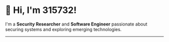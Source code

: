 # 👋 Hi, I'm 315732!

I'm a **Security Researcher** and **Software Engineer** passionate about securing systems and exploring emerging technologies.

---
